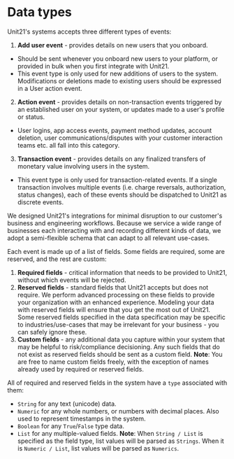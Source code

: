 # Data types

Unit21's systems accepts three different types of events:

1. **Add user event** - provides details on new users that you onboard.
  * Should be sent whenever you onboard new users to your platform, or provided in bulk when you first integrate with Unit21.
  * This event type is only used for new additions of users to the system. Modifications or deletions made to existing users should be expressed in a User action event.
2. **Action event** - provides details on non-transaction events triggered by an established user on your system, or updates made to a user's profile or status.
  * User logins, app access events, payment method updates, account deletion, user communications/disputes with your customer interaction teams etc. all fall into this category.
3. **Transaction event** - provides details on any finalized transfers of monetary value involving users in the system.
  * This event type is only used for transaction-related events. If a single transaction involves multiple events (i.e. charge reversals, authorization, status changes), each of these events should be dispatched to Unit21 as discrete events.

We designed Unit21's integrations for minimal disruption to our customer's business and engineering workflows. Because we service a wide range of businesses each interacting with and recording different kinds of data, we adopt a semi-flexible schema that can adapt to all relevant use-cases.

Each event is made up of a list of fields. Some fields are required, some are reserved, and the rest are custom:

1. **Required fields** - critical information that needs to be provided to Unit21, without which events will be rejected.
2. **Reserved fields** - standard fields that Unit21 accepts but does not require. We perform advanced processing on these fields to provide your organization with an enhanced experience. Modeling your data with reserved fields will ensure that you get the most out of Unit21. Some reserved fields specified in the data specification may be specific to industries/use-cases that may be irrelevant for your business - you can safely ignore these.
3. **Custom fields** - any additional data you capture within your system that may be helpful to risk/compliance decisioning. Any such fields that do not exist as reserved fields should be sent as a custom field. **Note**: You are free to name custom fields freely, with the exception of names already used by required or reserved fields.

All of required and reserved fields in the system have a `type` associated with them:

* `String` for any text (unicode) data.
* `Numeric` for any whole numbers, or numbers with decimal places. Also used to represent timestamps in the system.
* `Boolean` for any `True`/`False` type data.
* `List` for any multiple-valued fields. **Note**: When `String / List` is specified as the field type, list values will be parsed as `Strings`. When it is `Numeric / List`, list values will be parsed as `Numerics`.
